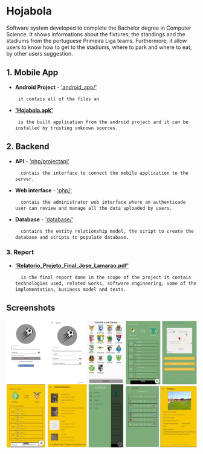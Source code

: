 # Hojabola

Software system developed to complete the Bachelor degree in Computer Science. It shows informations about the fixtures, the standings and the stadiums from the portuguese Primeira Liga teams. Furthermore, it allow users to know how to get to the stadiums, where to park and where to eat, by other users suggestion.

## 1. Mobile App

*  **Android Project** - ['android_app/'](https://github.com/joselamar/Hojabola/tree/main/android_app)

        it contais all of the files an

*  [**'Hojabola.apk'**](https://github.com/joselamar/Hojabola/blob/main/Hojabola.apk)

        is the built application from the android project and it can be installed by trusting unknown sources.

## 2. Backend

* **API** - ['php/projectapi'](https://github.com/joselamar/Hojabola/tree/main/php/projectapi)

        contais the interface to connect the mobile application to the server. 

* **Web interface** - ['php/'](https://github.com/joselamar/Hojabola/tree/main/php)

        contais the administrator web interface where an authenticade user can review and manage all the data uploaded by users.

* **Database** - ['database/'](https://github.com/joselamar/Hojabola/tree/main/database)

        contains the entity relationship model, the script to create the database and scripts to populate database.

### 3. Report

* [**'Relatorio_Projeto_Final_Jose_Lamarao.pdf'**](https://github.com/joselamar/Hojabola/blob/main/Relatorio_Projeto_Final_Jose_Lamarao.pdf)

        is the final report done in the scope of the project it contais  technologies used, related works, software engineering, some of the implementation, business model and tests.  


## Screenshots

![screenshot](screenshot.jpeg)